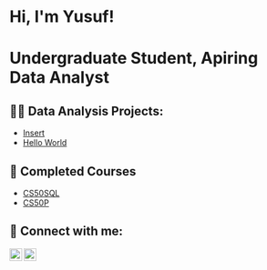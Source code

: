 <h1>Hi, I'm Yusuf!</h1>
<h1>Undergraduate Student, Apiring Data Analyst</h1>

<h2>👨‍💻 Data Analysis Projects:</h2>

  - [Insert](https://github.com/Yusuf-M-Mirza/Yusuf-M-Mirza)
  - [Hello World](https://github.com/Yusuf-M-Mirza/RandomProject)


<h2>📜 Completed Courses</h2>

- [CS50SQL](https://pll.harvard.edu/course/cs50s-introduction-databases-sql)
- [CS50P](https://pll.harvard.edu/course/cs50s-introduction-programming-python)

<h2> 🤳 Connect with me:</h2>

[<img align="left" alt="JoshMadakor | LinkedIn" width="22px" src="https://cdn.jsdelivr.net/npm/simple-icons@v3/icons/linkedin.svg" />][linkedin]
[<img align="left" alt="JoshMadakor | Instagram" width="22px" src="https://assets.streamlinehq.com/image/private/w_300,h_300,ar_1/f_auto/v1/icons/logos/leetcode-xp0gbbxtpmnkjk8uhdrmhg.png/leetcode-jj5yfhjdsmrt5j9xb3sec.png?_a=DATAdtAAZAA0" />][leetcode]

[twitter]: https://twitter.com/joshmadakor
[youtube]: https://www.youtube.com/c/joshmadakor
[leetcode]: https://leetcode.com/u/Yusuf-M-Mirza/
[linkedin]: www.linkedin.com/in/yusuf-m-mirza

<!--
**joshmadakor1/joshmadakor1** is a ✨ _special_ ✨ repository because its `README.md` (this file) appears on your GitHub profile.

Here are some ideas to get you started:

- 🔭 I’m currently working on ...
- 🌱 I’m currently learning ...
- 👯 I’m looking to collaborate on ...
- 🤔 I’m looking for help with ...
- 💬 Ask me about ...
- 📫 How to reach me: ...
- 😄 Pronouns: ...
- ⚡ Fun fact: ...
-->
